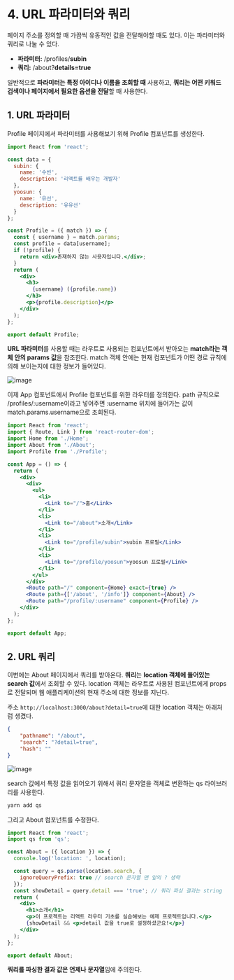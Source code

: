 # 4. URL 파라미터와 쿼리

페이지 주소를 정의할 때 가끔씩 유동적인 값을 전달해야할 때도 있다. 이는 파라미터와 쿼리로 나눌 수 있다.

* **파라미터:** /profiles/**subin**
* **쿼리:** /about?**details=true**

일반적으로 **파라미터는 특정 아이디나 이름을 조회할 때** 사용하고, **쿼리는 어떤 키워드 검색이나 페이지에서 필요한 옵션을 전달**할 때 사용한다.

## 1. URL 파라미터

Profile 페이지에서 파라미터를 사용해보기 위해 Profile 컴포넌트를 생성한다.

```jsx
import React from 'react';

const data = {
  subin: {
    name: '수빈',
    description: '리액트를 배우는 개발자'
  },
  yoosun: {
    name: '유선',
    description: '유유선'
  }
};

const Profile = ({ match }) => {
  const { username } = match.params;
  const profile = data[username];
  if (!profile) {
    return <div>존재하지 않는 사용자입니다.</div>;
  }
  return (
    <div>
      <h3>
        {username} ({profile.name})
      </h3>
      <p>{profile.description}</p>
    </div>
  );
};

export default Profile;
```

**URL 파라미터**를 사용할 때는 라우트로 사용되는 컴포넌트에서 받아오는 **match라는 객체 안의 params 값**을 참조한다. match 객체 안에는 현재 컴포넌트가 어떤 경로 규칙에 의해 보이는지에 대한 정보가 들어있다.

![image](https://user-images.githubusercontent.com/48080762/71943730-ea46fc00-3204-11ea-8055-089eb2421257.png)

이제 App 컴포넌트에서 Profile 컴포넌트를 위한 라우터를 정의한다. path 규칙으로 /profiles/:username이라고 넣어주면 :username 위치에 들어가는 값이 match.params.username으로 조회된다.

```jsx
import React from 'react';
import { Route, Link } from 'react-router-dom';
import Home from './Home';
import About from './About';
import Profile from './Profile';

const App = () => {
  return (
    <div>
      <div>
        <ul>
          <li>
            <Link to="/">홈</Link>
          </li>
          <li>
            <Link to="/about">소개</Link>
          </li>
          <li>
            <Link to="/profile/subin">subin 프로필</Link>
          </li>
          <li>
            <Link to="/profile/yoosun">yoosun 프로필</Link>
          </li>
        </ul>
      </div>
      <Route path="/" component={Home} exact={true} />
      <Route path={['/about', '/info']} component={About} />
      <Route path="/profile/:username" component={Profile} />
    </div>
  );
};

export default App;
```

## 2. URL 쿼리

이번에는 About 페이지에서 쿼리를 받아온다. **쿼리**는 **location 객체에 들어있는 search 값**에서 조회할 수 있다. location 객체는 라우트로 사용된 컴포넌트에게 props로 전달되며 웹 애플리케이션의 현재 주소에 대한 정보를 지닌다.

주소 `http://localhost:3000/about?detail=true`에 대한 location 객체는 아래처럼 생겼다.

```json
{
    "pathname": "/about",
    "search": "?detail=true",
    "hash": ""
}
```

![image](https://user-images.githubusercontent.com/48080762/71944198-65f57880-3206-11ea-8257-c9f11c134868.png)

search 값에서 특정 값을 읽어오기 위해서 쿼리 문자열을 객체로 변환하는 qs 라이브러리를 사용한다.

```bash
yarn add qs
```

그리고 About 컴포넌트를 수정한다.

```jsx
import React from 'react';
import qs from 'qs';

const About = ({ location }) => {
  console.log('location: ', location);

  const query = qs.parse(location.search, {
    ignoreQueryPrefix: true // search 문자열 맨 앞의 ? 생략
  });
  const showDetail = query.detail === 'true'; // 쿼리 파싱 결과는 string
  return (
    <div>
      <h1>소개</h1>
      <p>이 프로젝트는 리액트 라우터 기초를 실습해보는 예제 프로젝트입니다.</p>
      {showDetail && <p>detail 값을 true로 설정하셨군요!</p>}
    </div>
  );
};

export default About;
```

**쿼리를 파싱한 결과 값은 언제나 문자열**임에 주의한다.